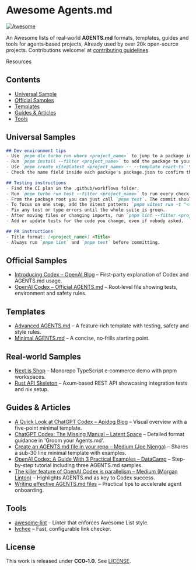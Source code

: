 # Awesome Agents.md
[![Awesome](https://awesome.re/badge.svg)](https://awesome.re)

An Awesome lists of real‑world **AGENTS.md** formats, templates, guides and tools for agents‑based projects, Already used by over 20k open-source projects. Contributions welcome! at [contributing guidelines](CONTRIBUTING.md).

Resources

## Contents
- [Universal Sample](#universal-sample)
- [Official Samples](#official-samples)
- [Templates](#templates)
- [Guides & Articles](#guides--articles)
- [Tools](#tools)

## Universal Samples

```markdown
## Dev environment tips
- Use `pnpm dlx turbo run where <project_name>` to jump to a package instead of scanning with `ls`.
- Run `pnpm install --filter <project_name>` to add the package to your workspace so Vite, ESLint, and TypeScript can see it.
- Use `pnpm create vite@latest <project_name> -- --template react-ts` to spin up a new React + Vite package with TypeScript checks ready.
- Check the name field inside each package's package.json to confirm the right name—skip the top-level one.

## Testing instructions
- Find the CI plan in the .github/workflows folder.
- Run `pnpm turbo run test --filter <project_name>` to run every check defined for that package.
- From the package root you can just call `pnpm test`. The commit should pass all tests before you merge.
- To focus on one step, add the Vitest pattern: `pnpm vitest run -t "<test name>"`.
- Fix any test or type errors until the whole suite is green.
- After moving files or changing imports, run `pnpm lint --filter <project_name>` to be sure ESLint and TypeScript rules still pass.
- Add or update tests for the code you change, even if nobody asked.

## PR instructions
- Title format: [<project_name>] <Title>
- Always run `pnpm lint` and `pnpm test` before committing.
```

## Official Samples
- [Introducing Codex – OpenAI Blog](https://openai.com/index/introducing-codex/) – First-party explanation of Codex and AGENTS.md usage.
- [OpenAI Codex – Official AGENTS.md](https://github.com/openai/codex/blob/main/AGENTS.md) – Root‑level file showing tests, environment and safety rules.

## Templates
- [Advanced AGENTS.md](list/templates/advanced.md) – A feature‑rich template with testing, safety and style rules.
- [Minimal AGENTS.md](list/templates/minimal.md) – A concise, no‑frills starting point.

## Real‑world Samples
- [Next.js Shop](list/nextjs-shop.md) – Monorepo TypeScript e‑commerce demo with pnpm workspaces.
- [Rust API Skeleton](list/rust-api.md) – Axum‑based REST API showcasing integration tests and nix setup.

## Guides & Articles
- [A Quick Look at ChatGPT Codex – Apidog Blog](https://apidog.com/blog/openai-launches-chatgpt-codex-an-ai-coding-agent) – Visual overview with a five-point minimal template.
- [ChatGPT Codex: The Missing Manual – Latent Space](https://www.latent.space/p/codex) – Detailed format guidance in 'Groom your Agents.md'.
- [Create an AGENTS.md file in your repo – Medium (Joe Njenga)](https://medium.com/@joe.njenga/openai-new-codex-agent-the-fully-agentic-coding-best-coding-agent-8fae9810a888) – Shares a sub-30 line minimal template with examples.
- [OpenAI Codex: A Guide With 3 Practical Examples – DataCamp](https://www.datacamp.com/tutorial/openai-codex) – Step-by-step tutorial including three AGENTS.md samples.
- [The killer feature of OpenAI Codex is parallelism – Medium (Morgan Linton)](https://medium.com/@morganlinton/the-killer-feature-of-openai-codex-is-parallelism-3918886db5cc) – Highlights AGENTS.md as key to Codex success.
- [Writing effective AGENTS.md files](https://blog.example.com/agents-md) – Practical tips to accelerate agent onboarding.

## Tools
- [awesome‑lint](https://github.com/sindresorhus/awesome-lint) – Linter that enforces Awesome List style.
- [lychee](https://github.com/lycheeverse/lychee) – Fast, configurable link checker.

## License
This work is released under **CC0‑1.0**. See [LICENSE](LICENSE).
